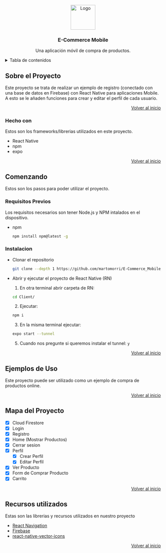 <!-- PROJECT LOGO -->
<br />
<div align="center">
  <img src="https://http2.mlstatic.com/static/org-img/homesnw/mercado-libre.png?v=2" alt="Logo" width="80" height="80">

  <h3 align="center">E-Commerce Mobile</h3>

  <p align="center">
    Una aplicación móvil de compra de productos.
    <br />
  </p>
</div>



<!-- TABLE OF CONTENTS -->
<details>
  <summary>Tabla de contenidos</summary>
  <ol>
    <li>
      <a href="#about-the-project">Sobre el Proyecto</a>
      <ul>
        <li><a href="#built-with">Hecho con</a></li>
      </ul>
    </li>
    <li>
      <a href="#getting-started">Comenzando</a>
      <ul>
        <li><a href="#prerequisites">Requisitos previos</a></li>
        <li><a href="#installation">Instalacion</a></li>
      </ul>
    </li>
    <li><a href="#usage">Ejemplos de Uso</a></li>
    <li><a href="#roadmap">Mapa del Proyecto</a></li>
    <li><a href="#acknowledgments">Recursos utilizados</a></li>
  </ol>
</details>



<!-- SOBRE EL PROYECTO -->
## Sobre el Proyecto

Este proyecto se trata de realizar un ejemplo de registro (conectado con una base de datos en Firebase) con React Native para aplicaciones Mobile. A esto se le añaden funciones para crear y editar el perfil de cada usuario.

<p align="right"><a href="#readme-top">Volver al inicio</a></p>



### Hecho con

Estos son los frameworks/librerias utilizados en este proyecto.

* React Native
* npm
* expo

<p align="right"><a href="#readme-top">Volver al inicio</a></p>



<!-- COMENZANDO -->
## Comenzando

Estos son los pasos para poder utilizar el proyecto.

### Requisitos Previos

Los requisitos necesarios son tener Node.js y NPM intalados en el dispositivo.
* npm
  ```sh
  npm install npm@latest -g
  ```

### Instalacion

* Clonar el repositorio
  
   ```sh
   git clone --depth 1 https://github.com/martomorri/E-Commerce_Mobile_DAI.git
   ```
* Abrir y ejecutar el proyecto de React Native (RN)
  
  1. En otra terminal abrir carpeta de RN:
   ```sh
   cd Client/
   ```
  2. Ejecutar:
   ```sh
   npm i
   ```
  3. En la misma terminal ejecutar:
  ```sh
  expo start --tunnel
  ```
  5. Cuando nos pregunte si queremos instalar el tunnel: `y`

<p align="right"><a href="#readme-top">Volver al inicio</a></p>



<!-- EJEMPLOS DE USO -->
## Ejemplos de Uso

Este proyecto puede ser utilizado como un ejemplo de compra de productos online.

<p align="right"><a href="#readme-top">Volver al inicio</a></p>



<!-- MAPA DEL PROYECTO -->
## Mapa del Proyecto

- [x] Cloud Firestore
- [x] Login
- [x] Registro
- [x] Home (Mostrar Productos)
- [x] Cerrar sesion
- [x] Perfil
    - [x] Crear Perfil
    - [x] Editar Perfil
- [x] Ver Producto
- [x] Form de Comprar Producto
- [x] Carrito

<p align="right"><a href="#readme-top">Volver al inicio</a></p>

## Recursos utilizados

Estas son las librerias y recursos utilizados en nuestro proyecto

* [React Navigation](https://reactnavigation.org/)
* [Firebase](https://firebase.google.com/?hl=es-419)
* [react-native-vector-icons](https://oblador.github.io/react-native-vector-icons/)

<p align="right"><a href="#readme-top">Volver al inicio</a></p>

